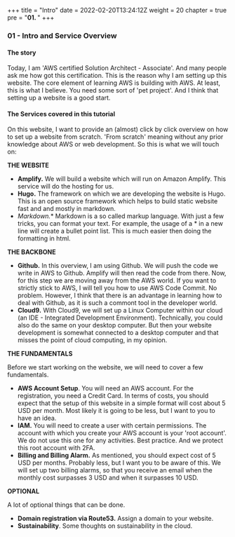 +++
title = "Intro"
date = 2022-02-20T13:24:12Z
weight = 20
chapter = true
pre = "<b>01. </b>"
+++

### 01 - Intro and Service Overview

#### The story

Today, I am 'AWS certified Solution Architect - Associate'. And many people ask me how got this certification. This is the reason why I am setting up this website. The core element of learning AWS is building with AWS. At least, this is what I believe. You need some sort of 'pet project'. And I think that setting up a website is a good start.


#### The Services covered in this tutorial

On this website, I want to provide an (almost) click by click overview on how to set up a website from scratch. 'From scratch' meaning without any prior knowledge about AWS or web development. 
So this is what we will touch on:

**THE WEBSITE**

- **Amplify.** We will build a website which will run on Amazon Amplify. This service will do the hosting for us. 
- **Hugo.** The framework on which we are developing the website is Hugo. This is an open source framework which helps to build static website fast and and mostly in markdown.
- *Markdown.** Markdown is a so called markup language. With just a few tricks, you can format your text. For example, the usage of a * in a new line will create a bullet point list. This is much easier then doing the formatting in html.


**THE BACKBONE**

- **Github.** In this overview, I am using Github. We will push the code we write in AWS to Github. Amplify will then read the code from there. Now, for this step we are moving away from the AWS world. If you want to strictly stick to AWS, I will tell you how to use AWS Code Commit. No problem. However, I think that there is an advantage in learning how to deal with Github, as it is such a commont tool in the developer world.
- **Cloud9.** With Cloud9, we will set up a Linux Computer within our cloud (an IDE - Integrated Development Environment). Technically, you could also do the same on your desktop computer. But then your website development is somewhat connected to a desktop computer and that misses the point of cloud computing, in my opinion.

**THE FUNDAMENTALS**

Before we start working on the website, we will need to cover a few fundamentals. 
- **AWS Account Setup**. You will need an AWS account. For the registration, you need a Credit Card. In terms of costs, you should expect that the setup of this website in a simple format will cost about 5 USD per month. Most likely it is going to be less, but I want to you to have an idea.
- **IAM.** You will need to create a user with certain permissions. The account with which you create your AWS account is your 'root account'. We do not use this one for any activities. Best practice. And we protect this root account with 2FA.
- **Billing and Billing Alarm.** As mentioned, you should expect cost of 5 USD per months. Probably less, but I want you to be aware of this. We will set up two billing alarms, so that you receive an email when the monthly cost surpasses 3 USD and when it surpasses 10 USD. 


**OPTIONAL**

A lot of optional things that can be done.
- **Domain registration via Route53.** Assign a domain to your website.
- **Sustainability**. Some thoughts on sustainability in the cloud. 